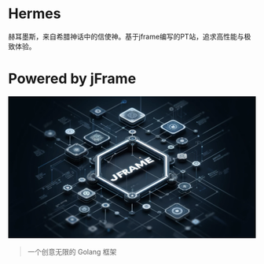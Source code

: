 
# Hermes

赫耳墨斯，来自希腊神话中的信使神。基于jframe编写的PT站，追求高性能与极致体验。

# Powered by jFrame
![jFrame](https://github.com/GoldenSheep402/Hermes/raw/main/docs/header.webp)
> 一个创意无限的 Golang 框架
